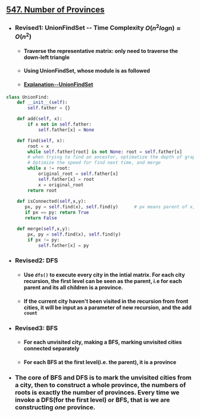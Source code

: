 ## [547. Number of Provinces](https://leetcode.com/problems/number-of-provinces/?envType=study-plan-v2&envId=leetcode-75)
- ### Revised1: UnionFindSet -- Time Complexity $O(n^{2}logn) \approx O(n^{2})$
  - #### Traverse the representative matrix: only need to traverse the down-left triangle
  - #### Using UnionFindSet, whose module is as followed
  - #### [Explanation--UnionFindSet](https://leetcode.cn/problems/number-of-provinces/?envType=study-plan-v2&envId=leetcode-75)
```python
class UnionFind:
    def __init__(self):
        self.father = {}

    def add(self, x):
        if x not in self.father:
            self.father[x] = None

    def find(self, x):
        root = x
        while self.father[root] is not None: root = self.father[x]
        # when trying to find an ancestor, optimatize the depth of graph into 2
        # Optimize the speed for find next time, and merge
        while x != root:
            original_root = self.father[x]
            self.father[x] = root
            x = original_root
        return root
    
    def isConnected(self,x,y):
       px, py = self.find(x), self.find(y)      # px means parent of x, or root_x
       if px == py: return True
       return False 

    def merge(self,x,y):
        px, py = self.find(x), self.find(y)
        if px != py:
            self.father[x] = py
  ```

- ### Revised2: DFS
  - #### Use `dfs()` to execute every city in the intial matrix. For each city recursion, the first level can be seen as the parent, i.e for each parent and its all children is a province.
  - #### If the current city haven't been visited in the recursion from front cities, it will be input as a parameter of new recursion, and the add `count`
 
- ### Revised3: BFS
  - #### For each unvisited city, making a BFS, marking unvisited cities connected separately
  - #### For each BFS at the first level(i.e. the parent), it is a province
 
- ### The core of BFS and DFS is to mark the unvisited cities from a city, then to construct a whole province, the numbers of roots is exactly the number of provinces. Every time we invoke a DFS(for the first level) or BFS, that is we are constructing *one* province.
